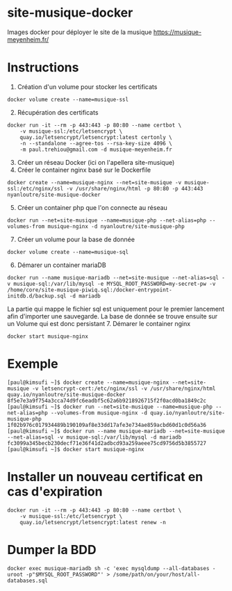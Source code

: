 # site-musique-docker
Images docker pour déployer le site de la musique https://musique-meyenheim.fr/

# Instructions

1. Création d'un volume pour stocker les certificats
```
docker volume create --name=musique-ssl
```
2. Récupération des certificats
```
docker run -it --rm -p 443:443 -p 80:80 --name certbot \
    -v musique-ssl:/etc/letsencrypt \
    quay.io/letsencrypt/letsencrypt:latest certonly \
    -n --standalone --agree-tos --rsa-key-size 4096 \
    -m paul.trehiou@gmail.com -d musique-meyenheim.fr
```
3. Créer un réseau Docker (ici on l'apellera site-musique)
4. Créer le container nginx basé sur le Dockerfile
```
docker create --name=musique-nginx --net=site-musique -v musique-ssl:/etc/nginx/ssl -v /usr/share/nginx/html -p 80:80 -p 443:443 nyanloutre/site-musique-docker
```
5. Créer un container php que l'on connecte au réseau
```
docker run --net=site-musique --name=musique-php --net-alias=php --volumes-from musique-nginx -d nyanloutre/site-musique-php
```
7. Créer un volume pour la base de donnée
```
docker volume create --name=musique-sql
```
6. Démarer un container mariaDB
```
docker run --name musique-mariadb --net=site-musique --net-alias=sql -v musique-sql:/var/lib/mysql -e MYSQL_ROOT_PASSWORD=my-secret-pw -v /home/core/site-musique-piwiq.sql:/docker-entrypoint-initdb.d/backup.sql -d mariadb
```
La partie qui mappe le fichier sql est uniquement pour le premier lancement afin d'importer une sauvegarde. La base de donnée se trouve ensuite sur un Volume qui est donc persistant
7. Démarer le container nginx
```
docker start musique-nginx
```

# Exemple
```
[paul@kimsufi ~]$ docker create --name=musique-nginx --net=site-musique -v letsencrypt-cert:/etc/nginx/ssl -v /usr/share/nginx/html quay.io/nyanloutre/site-musique-docker
8f5e7e3a9f754a3cca74d9fc6eadbf5c62a6b9218926715f2f0acd0ba1849c2c
[paul@kimsufi ~]$ docker run --net=site-musique --name=musique-php --net-alias=php --volumes-from musique-nginx -d quay.io/nyanloutre/site-musique-php
1f02b976c017934489b190109af8e33dd17afe3e734ae859acbd60d1c0d56a36
[paul@kimsufi ~]$ docker run --name musique-mariadb --net=site-musique --net-alias=sql -v musique-sql:/var/lib/mysql -d mariadb
fc3099a345becb230decf71e36f41d2adbcd93a259aeee75cd9756d5b3855727
[paul@kimsufi ~]$ docker start musique-nginx
```
# Installer un nouveau certificat en cas d'expiration

```
docker run -it --rm -p 443:443 -p 80:80 --name certbot \
    -v musique-ssl:/etc/letsencrypt \
    quay.io/letsencrypt/letsencrypt:latest renew -n
```

# Dumper la BDD
```
docker exec musique-mariadb sh -c 'exec mysqldump --all-databases -uroot -p"$MYSQL_ROOT_PASSWORD"' > /some/path/on/your/host/all-databases.sql
```
